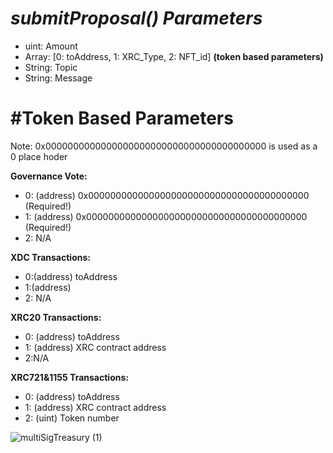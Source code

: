 # ***submitProposal()*** *Parameters*
- uint: Amount 
- Array: [0: toAddress, 1: XRC_Type, 2: NFT_id] **(token based parameters)**
- String: Topic 
- String: Message

# #Token Based Parameters
Note: 0x0000000000000000000000000000000000000000 is used as a 0 place hoder

**Governance Vote:**
- 0: (address) 0x0000000000000000000000000000000000000000 (Required!)
- 1: (address) 0x0000000000000000000000000000000000000000 (Required!)
- 2: N/A

**XDC Transactions:**
- 0:(address) toAddress 
- 1:(address)
- 2: N/A

**XRC20  Transactions:**
- 0: (address) toAddress 
- 1: (address) XRC contract address 
- 2:N/A

**XRC721&1155 Transactions:**
 - 0: (address) toAddress 
- 1: (address) XRC contract address
- 2: (uint) Token number 


![multiSigTreasury (1)](https://user-images.githubusercontent.com/16103963/175453972-a67d397f-2dcf-4099-8d43-dafad21ab17b.png)
